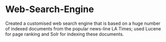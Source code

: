 # Web-Search-Engine
Created a customised web search engine that is based on a huge number of indexed documents from the popular news-line LA Times; used Lucene for page ranking and Solr for indexing these documents. 
